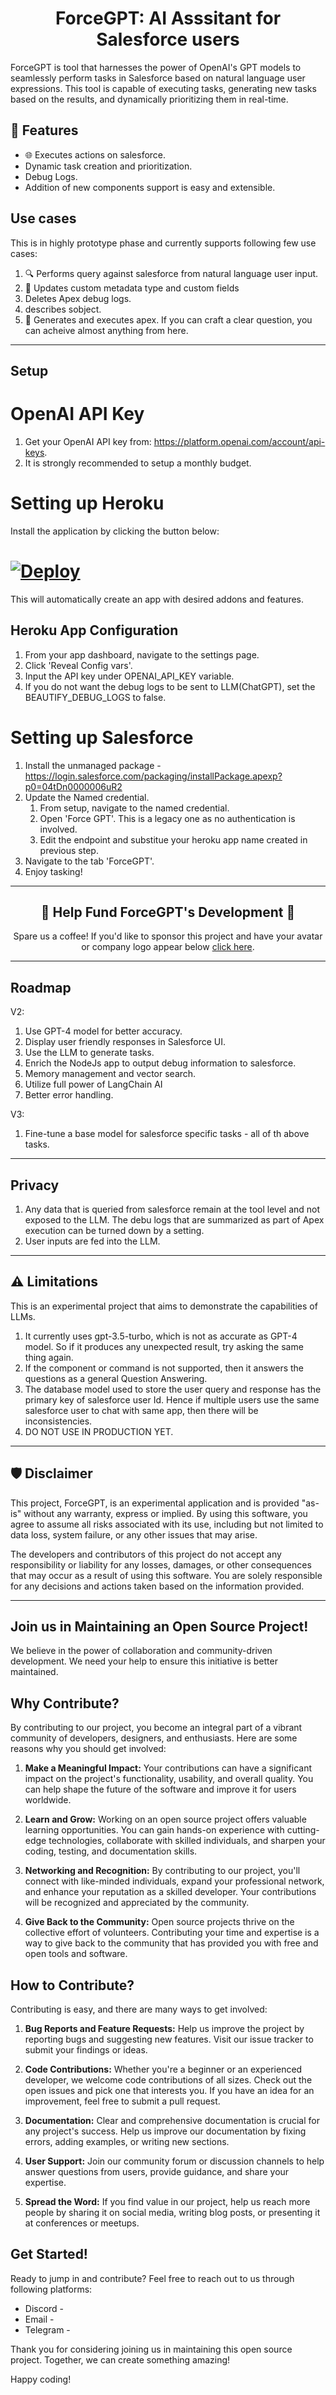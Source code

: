 <h1 align="center">ForceGPT: AI Asssitant for Salesforce users</h1>

ForceGPT is tool that harnesses the power of OpenAI's GPT models to seamlessly perform tasks in Salesforce based on natural language user expressions. This tool is capable of executing tasks, generating new tasks based on the results, and dynamically prioritizing them in real-time.

## 🚀 Features
- 🌐 Executes actions on salesforce.
- Dynamic task creation and prioritization.
- Debug Logs.
- Addition of new components support is easy and extensible.

## Use cases
This is in highly prototype phase and currently supports following few use cases: 
1. 🔍 Performs query against salesforce from natural language user input.
2. 💾 Updates custom metadata type and custom fields
3. Deletes Apex debug logs.
4. describes sobject.
5. 🧠 Generates and executes apex. If you can craft a clear question, you can acheive almost anything from here.
<hr/>

## Setup

# OpenAI API Key
1. Get your OpenAI API key from: https://platform.openai.com/account/api-keys.
3. It is strongly recommended to setup a monthly budget.

# Setting up Heroku
Install the application by clicking the button below:

# [![Deploy](https://www.herokucdn.com/deploy/button.svg)](https://heroku.com/deploy)

This will automatically create an app with desired addons and features.

## Heroku App Configuration
1. From your app dashboard, navigate to the settings page.
2. Click 'Reveal Config vars'.
3. Input the API key under OPENAI_API_KEY variable.
4. If you do not want the debug logs to be sent to LLM(ChatGPT), set the BEAUTIFY_DEBUG_LOGS to false.

# Setting up Salesforce
1. Install the unmanaged package - https://login.salesforce.com/packaging/installPackage.apexp?p0=04tDn0000006uR2
2. Update the Named credential.
    1. From setup, navigate to the named credential.
    2. Open 'Force GPT'. This is a legacy one as no authentication is involved.
    3. Edit the endpoint and substitue your heroku app name created in previous step.
3. Navigate to the tab 'ForceGPT'.
4. Enjoy tasking!

<hr/>
<h2 align="center"> 💖 Help Fund ForceGPT's Development 💖</h2>
<p align="center">
    Spare us a coffee! If you'd like to sponsor this project and have your avatar or company logo appear below <a href="https://github.com/sponsors/bsathishciv">click here</a>.
</p>
<hr/>

## Roadmap

V2:
1. Use GPT-4 model for better accuracy.
2. Display user friendly responses in Salesforce UI.
3. Use the LLM to generate tasks.
4. Enrich the NodeJs app to output debug information to salesforce.
5. Memory management and vector search.
6. Utilize full power of LangChain AI
7. Better error handling.

V3:
1. Fine-tune a base model for salesforce specific tasks - all of th above tasks.
<hr/>

## Privacy

1. Any data that is queried from salesforce remain at the tool level and not exposed to the LLM. The debu logs that are summarized as part of Apex execution can be turned down by a setting.
2. User inputs are fed into the LLM.
<hr/>

## ⚠️ Limitations
This is an experimental project that aims to demonstrate the capabilities of LLMs.
1. It currently uses gpt-3.5-turbo, which is not as accurate as GPT-4 model. So if it produces any unexpected result, try asking the same thing again.
2. If the component or command is not supported, then it answers the questions as a general Question Answering.
3. The database model used to store the user query and response has the primary key of salesforce user Id. Hence if multiple users use the same salesforce user to chat with same app, then there will be inconsistencies.
4. DO NOT USE IN PRODUCTION YET.
<hr/>

## 🛡 Disclaimer
This project, ForceGPT, is an experimental application and is provided "as-is" without any warranty, express or implied. By using this software, you agree to assume all risks associated with its use, including but not limited to data loss, system failure, or any other issues that may arise.

The developers and contributors of this project do not accept any responsibility or liability for any losses, damages, or other consequences that may occur as a result of using this software. You are solely responsible for any decisions and actions taken based on the information provided.
<hr/>

## Join us in Maintaining an Open Source Project!

We believe in the power of collaboration and community-driven development. We need your help to ensure this initiative is better maintained.

## Why Contribute?

By contributing to our project, you become an integral part of a vibrant community of developers, designers, and enthusiasts. Here are some reasons why you should get involved:

1. **Make a Meaningful Impact:** Your contributions can have a significant impact on the project's functionality, usability, and overall quality. You can help shape the future of the software and improve it for users worldwide.

2. **Learn and Grow:** Working on an open source project offers valuable learning opportunities. You can gain hands-on experience with cutting-edge technologies, collaborate with skilled individuals, and sharpen your coding, testing, and documentation skills.

3. **Networking and Recognition:** By contributing to our project, you'll connect with like-minded individuals, expand your professional network, and enhance your reputation as a skilled developer. Your contributions will be recognized and appreciated by the community.

4. **Give Back to the Community:** Open source projects thrive on the collective effort of volunteers. Contributing your time and expertise is a way to give back to the community that has provided you with free and open tools and software.

## How to Contribute?

Contributing is easy, and there are many ways to get involved:

1. **Bug Reports and Feature Requests:** Help us improve the project by reporting bugs and suggesting new features. Visit our issue tracker to submit your findings or ideas.

2. **Code Contributions:** Whether you're a beginner or an experienced developer, we welcome code contributions of all sizes. Check out the open issues and pick one that interests you. If you have an idea for an improvement, feel free to submit a pull request.

3. **Documentation:** Clear and comprehensive documentation is crucial for any project's success. Help us improve our documentation by fixing errors, adding examples, or writing new sections.

4. **User Support:** Join our community forum or discussion channels to help answer questions from users, provide guidance, and share your expertise.

5. **Spread the Word:** If you find value in our project, help us reach more people by sharing it on social media, writing blog posts, or presenting it at conferences or meetups.

## Get Started!

Ready to jump in and contribute? Feel free to reach out to us through following platforms:
- Discord - <will be shared soon>
- Email - <will be shared soon>
- Telegram - <will be shared soon>

Thank you for considering joining us in maintaining this open source project. Together, we can create something amazing!

Happy coding!
